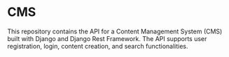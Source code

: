 # CMS
This repository contains the API for a Content Management System (CMS) built with Django and Django Rest Framework. The API supports user registration, login, content creation, and search functionalities.
